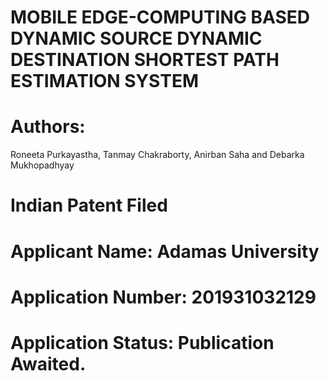 # MOBILE EDGE-COMPUTING BASED DYNAMIC SOURCE DYNAMIC DESTINATION SHORTEST PATH ESTIMATION SYSTEM

# Authors:
Roneeta Purkayastha, Tanmay Chakraborty, Anirban Saha and Debarka Mukhopadhyay

# Indian Patent Filed

# Applicant Name: Adamas University

# Application Number: 201931032129

# Application Status: Publication Awaited.
